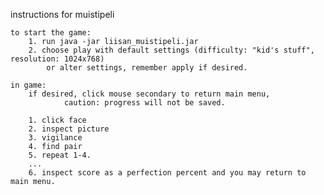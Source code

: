 instructions for muistipeli

	to start the game:
		1. run java -jar liisan_muistipeli.jar
		2. choose play with default settings (difficulty: "kid's stuff", resolution: 1024x768)
			or alter settings, remember apply if desired.

	in game:
		if desired, click mouse secondary to return main menu, 
				caution: progress will not be saved.

		1. click face
		2. inspect picture
		3. vigilance
		4. find pair
		5. repeat 1-4.
		...
		6. inspect score as a perfection percent and you may return to main menu.

